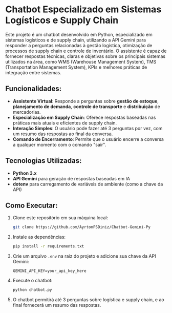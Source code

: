 # Chatbot Especializado em Sistemas Logísticos e Supply Chain

Este projeto é um chatbot desenvolvido em Python, especializado em sistemas logísticos e de supply chain, utilizando a API Gemini para responder a perguntas relacionadas à gestão logística, otimização de processos de supply chain e controle de inventário. O assistente é capaz de fornecer respostas técnicas, claras e objetivas sobre os principais sistemas utilizados na área, como WMS (Warehouse Management System), TMS (Transportation Management System), KPIs e melhores práticas de integração entre sistemas.

## Funcionalidades:

* **Assistente Virtual**: Responde a perguntas sobre **gestão de estoque**, **planejamento de demanda**, **controle de transporte** e **distribuição** de mercadorias.
* **Especialização em Supply Chain**: Oferece respostas baseadas nas práticas mais atuais e eficientes de supply chain.
* **Interação Simples**: O usuário pode fazer até 3 perguntas por vez, com um resumo das respostas ao final da conversa.
* **Comando de Encerramento**: Permite que o usuário encerre a conversa a qualquer momento com o comando "sair".

## Tecnologias Utilizadas:

* **Python 3.x**
* **API Gemini** para geração de respostas baseadas em IA
* **dotenv** para carregamento de variáveis de ambiente (como a chave da API)

## Como Executar:

1. Clone este repositório em sua máquina local:

   ```bash
   git clone https://github.com/AyrtonFSDiniz/Chatbot-Gemini-Py
   ```

2. Instale as dependências:

   ```bash
   pip install -r requirements.txt
   ```

3. Crie um arquivo `.env` na raiz do projeto e adicione sua chave da API Gemini:

   ```dotenv
   GEMINI_API_KEY=your_api_key_here
   ```

4. Execute o chatbot:

   ```bash
   python chatbot.py
   ```

5. O chatbot permitirá até 3 perguntas sobre logística e supply chain, e ao final fornecerá um resumo das respostas.

